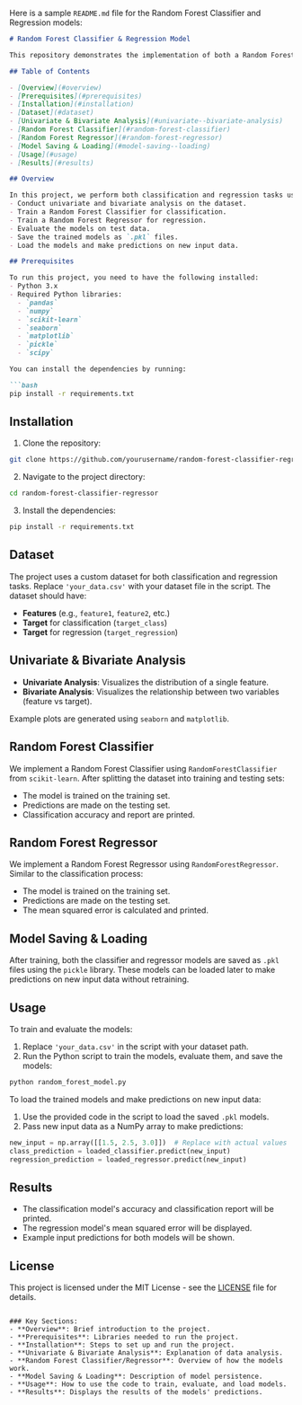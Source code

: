 Here is a sample `README.md` file for the Random Forest Classifier and Regression models:

```markdown
# Random Forest Classifier & Regression Model

This repository demonstrates the implementation of both a Random Forest Classifier and a Random Forest Regressor model using Python. It includes data preprocessing, model training, evaluation, and saving the trained models as `.pkl` files. Additionally, the repository covers univariate and bivariate analysis of the dataset.

## Table of Contents

- [Overview](#overview)
- [Prerequisites](#prerequisites)
- [Installation](#installation)
- [Dataset](#dataset)
- [Univariate & Bivariate Analysis](#univariate--bivariate-analysis)
- [Random Forest Classifier](#random-forest-classifier)
- [Random Forest Regressor](#random-forest-regressor)
- [Model Saving & Loading](#model-saving--loading)
- [Usage](#usage)
- [Results](#results)

## Overview

In this project, we perform both classification and regression tasks using Random Forest models. We:
- Conduct univariate and bivariate analysis on the dataset.
- Train a Random Forest Classifier for classification.
- Train a Random Forest Regressor for regression.
- Evaluate the models on test data.
- Save the trained models as `.pkl` files.
- Load the models and make predictions on new input data.

## Prerequisites

To run this project, you need to have the following installed:
- Python 3.x
- Required Python libraries:
  - `pandas`
  - `numpy`
  - `scikit-learn`
  - `seaborn`
  - `matplotlib`
  - `pickle`
  - `scipy`

You can install the dependencies by running:

```bash
pip install -r requirements.txt
```

## Installation

1. Clone the repository:

```bash
git clone https://github.com/yourusername/random-forest-classifier-regressor.git
```

2. Navigate to the project directory:

```bash
cd random-forest-classifier-regressor
```

3. Install the dependencies:

```bash
pip install -r requirements.txt
```

## Dataset

The project uses a custom dataset for both classification and regression tasks. Replace `'your_data.csv'` with your dataset file in the script. The dataset should have:
- **Features** (e.g., `feature1`, `feature2`, etc.)
- **Target** for classification (`target_class`)
- **Target** for regression (`target_regression`)

## Univariate & Bivariate Analysis

- **Univariate Analysis**: Visualizes the distribution of a single feature.
- **Bivariate Analysis**: Visualizes the relationship between two variables (feature vs target).

Example plots are generated using `seaborn` and `matplotlib`.

## Random Forest Classifier

We implement a Random Forest Classifier using `RandomForestClassifier` from `scikit-learn`. After splitting the dataset into training and testing sets:
- The model is trained on the training set.
- Predictions are made on the testing set.
- Classification accuracy and report are printed.

## Random Forest Regressor

We implement a Random Forest Regressor using `RandomForestRegressor`. Similar to the classification process:
- The model is trained on the training set.
- Predictions are made on the testing set.
- The mean squared error is calculated and printed.

## Model Saving & Loading

After training, both the classifier and regressor models are saved as `.pkl` files using the `pickle` library. These models can be loaded later to make predictions on new input data without retraining.

## Usage

To train and evaluate the models:

1. Replace `'your_data.csv'` in the script with your dataset path.
2. Run the Python script to train the models, evaluate them, and save the models:

```bash
python random_forest_model.py
```

To load the trained models and make predictions on new input data:

1. Use the provided code in the script to load the saved `.pkl` models.
2. Pass new input data as a NumPy array to make predictions:

```python
new_input = np.array([[1.5, 2.5, 3.0]])  # Replace with actual values
class_prediction = loaded_classifier.predict(new_input)
regression_prediction = loaded_regressor.predict(new_input)
```

## Results

- The classification model's accuracy and classification report will be printed.
- The regression model's mean squared error will be displayed.
- Example input predictions for both models will be shown.

## License

This project is licensed under the MIT License - see the [LICENSE](LICENSE) file for details.
```

### Key Sections:
- **Overview**: Brief introduction to the project.
- **Prerequisites**: Libraries needed to run the project.
- **Installation**: Steps to set up and run the project.
- **Univariate & Bivariate Analysis**: Explanation of data analysis.
- **Random Forest Classifier/Regressor**: Overview of how the models work.
- **Model Saving & Loading**: Description of model persistence.
- **Usage**: How to use the code to train, evaluate, and load models.
- **Results**: Displays the results of the models' predictions.
